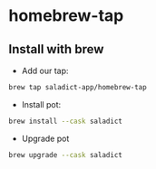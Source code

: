 # homebrew-tap

## Install with brew

- Add our tap:

```bash
brew tap saladict-app/homebrew-tap
```

- Install pot:

```bash
brew install --cask saladict
```

- Upgrade pot

```bash
brew upgrade --cask saladict
```
